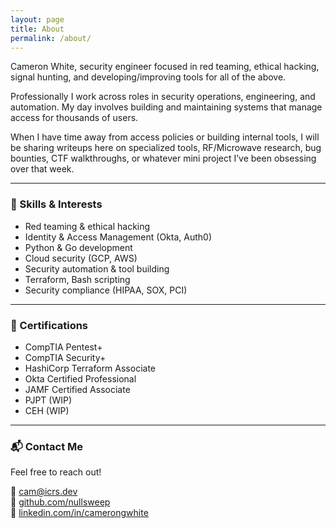 ```yaml
---
layout: page
title: About
permalink: /about/
---
```


Cameron White, security engineer focused in red teaming, ethical hacking, signal hunting, and developing/improving tools for all of the above.

Professionally I work across roles in security operations, engineering, and automation. My day involves building and maintaining systems that manage access for thousands of users.

When I have time away from access policies or building internal tools, I will be sharing writeups here on specialized tools, RF/Microwave research, bug bounties, CTF walkthroughs, or whatever mini project I’ve been obsessing over that week.

---

### 🧰 Skills & Interests

- Red teaming & ethical hacking
- Identity & Access Management (Okta, Auth0)
- Python & Go development
- Cloud security (GCP, AWS)
- Security automation & tool building
- Terraform, Bash scripting
- Security compliance (HIPAA, SOX, PCI)

---

### 📜 Certifications

- CompTIA Pentest+
- CompTIA Security+
- HashiCorp Terraform Associate
- Okta Certified Professional
- JAMF Certified Associate
- PJPT (WIP)
- CEH (WIP)

---

### 📬 Contact Me

Feel free to reach out!

📧 [cam@icrs.dev](mailto:cam@icrs.dev)  
🐙 [github.com/nullsweep](https://github.com/nullsweep)  
💼 [linkedin.com/in/camerongwhite](https://www.linkedin.com/in/camerongwhite/)